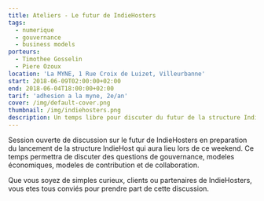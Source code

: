 ```yaml
---
title: Ateliers - Le futur de IndieHosters
tags:
  - numerique
  - gouvernance
  - business models
porteurs:
  - Timothee Gosselin
  - Piere Ozoux
location: 'La MYNE, 1 Rue Croix de Luizet, Villeurbanne'
start: 2018-06-09T02:00:00+02:00
end: 2018-06-04T18:00:00+02:00
tarif: 'adhesion a la myne, 2e/an'
cover: /img/default-cover.png
thumbnail: /img/indiehosters.png
description: Un temps libre pour discuter du futur de la structure IndieHosters
---
```

Session ouverte de discussion sur le futur de IndieHosters en preparation du lancement de la structure IndieHost qui aura lieu lors de ce weekend. Ce temps permettra de discuter des questions de gouvernance, modeles économiques, modeles de contribution et de collaboration.

Que vous soyez de simples curieux, clients ou partenaires de IndieHosters, vous etes tous conviés pour prendre part de cette discussion.
